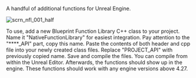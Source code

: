 A handful of additional functions for Unreal Engine.

![scrn_nfl_001_half](https://github.com/jawadato/native-function-library/assets/18325896/230a403d-9a7f-4642-a717-0b81f23315fc)

To use, add a new Blueprint Function Library C++ class to your project. Name it "NativeFunctionLibrary" for easiest integration. Pay attention to the "****_API" part, copy this name. Paste the contents of both header and cpp file into your newly created class files. Replace "PROJECT_API" with previously copied name. Save and compile the files. You can compile from within the Unreal Editor. Afterwards, the functions should show up in the engine.
These functions should work with any engine versions above 4.27.
